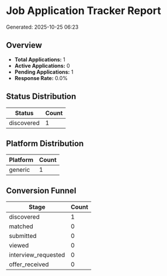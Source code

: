 # Job Application Tracker Report
Generated: 2025-10-25 06:23

## Overview
- **Total Applications:** 1
- **Active Applications:** 0
- **Pending Applications:** 1
- **Response Rate:** 0.0%

## Status Distribution

| Status | Count |
|--------|-------|
| discovered | 1 |

## Platform Distribution

| Platform | Count |
|----------|-------|
| generic | 1 |

## Conversion Funnel

| Stage | Count |
|-------|-------|
| discovered | 1 |
| matched | 0 |
| submitted | 0 |
| viewed | 0 |
| interview_requested | 0 |
| offer_received | 0 |
